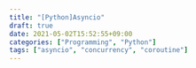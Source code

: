 ```yaml
---
title: "[Python]Asyncio"
draft: true
date: 2021-05-02T15:52:55+09:00
categories: ["Programming", "Python"]
tags: ["asyncio", "concurrency", "coroutine"]
---
```

